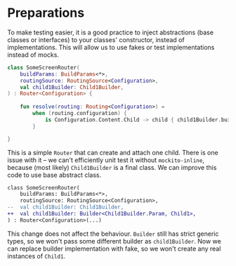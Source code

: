 # Preparations

To make testing easier, it is a good practice to inject abstractions (base classes or interfaces) to your classes' constructor, instead of implementations.
This will allow us to use fakes or test implementations instead of mocks.

```kotlin
class SomeScreenRouter(
    buildParams: BuildParams<*>,
    routingSource: RoutingSource<Configuration>,
    val child1Builder: Child1Builder,
) : Router<Configuration> {
    
    fun resolve(routing: Routing<Configuration>) =
        when (routing.configuration) {
            is Configuration.Content.Child -> child { child1Builder.build(Child1Builder.Param(true), it) }
        }

}
```

This is a simple `Router` that can create and attach one child.
There is one issue with it – we can't efficiently unit test it without `mockito-inline`, because (most likely) `Child1Builder` is a final class.
We can improve this code to use base abstract class.

```diff
class SomeScreenRouter(
    buildParams: BuildParams<*>,
    routingSource: RoutingSource<Configuration>,
--  val child1Builder: Child1Builder,
++  val child1Builder: Builder<Child1Builder.Param, Child1>,
) : Router<Configuration>(...)
```

This change does not affect the behaviour.
`Builder` still has strict generic types, so we won't pass some different builder as `child1Builder`.
Now we can replace builder implementation with fake, so we won't create any real instances of `Child1`.
